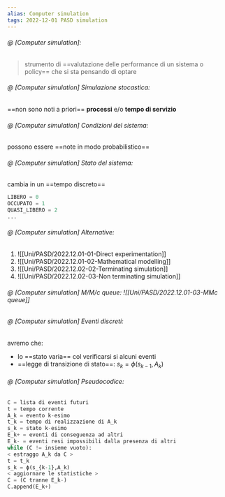 ```yaml
---
alias: Computer simulation
tags: 2022-12-01 PASD simulation
---
```


###### @ [Computer simulation]:
> strumento di ==valutazione delle performance di un sistema o policy== che si sta pensando di optare
<!--ID: 1670236970454-->


###### @ [Computer simulation] Simulazione stocastica:
 ==non sono noti a priori== **processi** e/o **tempo di servizio**
<!--ID: 1670236970458-->


###### @ [Computer simulation] Condizioni del sistema:
 possono essere ==note in modo probabilistico==
<!--ID: 1670236970463-->


###### @ [Computer simulation] Stato del sistema:
 cambia in un ==tempo discreto==
```python
LIBERO = 0
OCCUPATO = 1
QUASI_LIBERO = 2
...
```
<!--ID: 1670236970468-->


###### @ [Computer simulation] Alternative:
1. ![[Uni/PASD/2022.12.01-01-Direct experimentation]]
2. ![[Uni/PASD/2022.12.01-02-Mathematical modelling]]
3. ![[Uni/PASD/2022.12.02-02-Terminating simulation]]
4. ![[Uni/PASD/2022.12.02-03-Non terminating simulation]]

###### @ [Computer simulation] M/M/c queue: ![[Uni/PASD/2022.12.01-03-MMc queue]]

###### @ [Computer simulation] Eventi discreti:
 avremo che:
- lo ==stato varia== col verificarsi si alcuni eventi
- ==legge di transizione di stato==: $s_k=\phi (s_{k-1},A_k)$
<!--ID: 1670236970472-->


###### @ [Computer simulation] Pseudocodice:

```python
C = lista di eventi futuri
t = tempo corrente
A_k = evento k-esimo
t_k = tempo di realizzazione di A_k
s_k = stato k-esimo
E_k+ = eventi di conseguenza ad altri
E_k- = eventi resi impossibili dalla presenza di altri
while (C != insieme vuoto):
< estraggo A_k da C >
t = t_k
s_k = ϕ(s_{k-1},A_k)
< aggiornare le statistiche >
C = (C tranne E_k-)
C.append(E_k+)
```
<!--ID: 1670236970477-->
